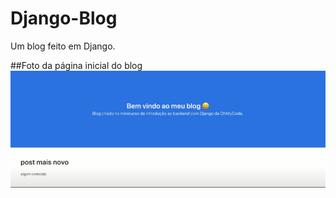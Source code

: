 # Django-Blog

Um blog feito em Django.

##Foto da página inicial do blog
![Foto do blog](blog.png)
